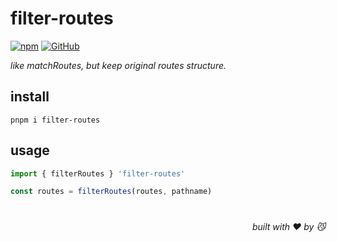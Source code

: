 # filter-routes

[![npm](https://img.shields.io/npm/v/filter-routes)](https://github.com/JiangWeixian/filter-routes) [![GitHub](https://img.shields.io/npm/l/filter-routes)](https://github.com/JiangWeixian/filter-routes) 

*like matchRoutes, but keep original routes structure.*

## install

```console
pnpm i filter-routes
```

## usage

```ts
import { filterRoutes } 'filter-routes'

const routes = filterRoutes(routes, pathname)
```

# 
<div align='right'>

*built with ❤️ by 😼*

</div>

